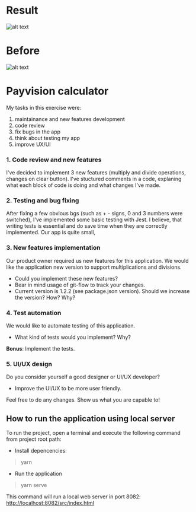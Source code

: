 # Result

![alt text](https://i.ibb.co/SnSPhvq/Screenshot-2019-10-20-at-12-08-31.png)
# Before

![alt text](https://i.ibb.co/BVR9ZJ2/Screenshot-2019-10-20-at-12-21-13.png)

# Payvision calculator

My tasks in this exercise were: 
1) maintainance and new features development
2) code review
3) fix bugs in the app
4) think about testing my app
5) improve UX/UI

### 1. Code review and new features
I've decided to implement 3 new features (multiply and divide operations, changes on clear button). 
I've stuctured comments in a code, explaning what each block of code is doing and what changes I've made. 

### 2. Testing and bug fixing
After fixing a few obvious bgs (such as + - signs, 0 and 3 numbers were switched), I've implemented some basic testing with Jest. 
I believe, that writing tests is essential and do save time when they are correctly implemented.
Our app is quite small, 
### 3. New features implementation

Our product owner required us new features for this application. We would like the application new version to support multiplications and divisions.

- Could you implement these new features?
- Bear in mind usage of git-flow to track your changes.
- Current version is 1.2.2 (see package.json version). Should we increase the version? How? Why?

### 4. Test automation

We would like to automate testing of this application.

- What kind of tests would you implement? Why?

**Bonus**: Implement the tests.

### 5. UI/UX design

Do you consider yourself a good designer or UI/UX developer?

- Improve the UI/UX to be more user friendly.

Feel free to do any changes. Show us what you are capable to!

## How to run the application using local server

To run the project, open a terminal and execute the following command from project root path:

- Install depencencies:

> yarn

- Run the application

> yarn serve

This command will run a local web server in port 8082:
[http://localhost:8082/src/index.html](http://localhost:8082/src/index.html)
